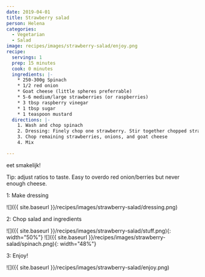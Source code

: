 ```yaml
---
date: 2019-04-01
title: Strawberry salad
person: Helena
categories:
  - Vegetarian
  - Salad
image: recipes/images/strawberry-salad/enjoy.png
recipe:
  servings: 1
  prep: 15 minutes
  cook: 0 minutes
  ingredients: |-
    * 250-300g Spinach
    * 1/2 red onion
    * Goat cheese (little spheres preferrable)
    * 5-6 medium/large strawberries (or raspberries)
    * 3 tbsp raspberry vinegar
    * 1 tbsp sugar
    * 1 teaspoon mustard
  directions: |-
    1. Wash and chop spinach
    2. Dressing: Finely chop one strawberry. Stir together chopped strawberry, vinegar, musterd, sugar
    3. Chop remaining strawberries, onions, and goat cheese
    4. Mix

---
```


eet smakelijk!

Tip: adjust ratios to taste. Easy to overdo red onion/berries but never enough cheese.

1: Make dressing

![]({{ site.baseurl }}/recipes/images/strawberry-salad/dressing.png)

2: Chop salad and ingredients

![]({{ site.baseurl }}/recipes/images/strawberry-salad/stuff.png){: width="50%"}
![]({{ site.baseurl }}/recipes/images/strawberry-salad/spinach.png){: width="48%"}

3: Enjoy!

![]({{ site.baseurl }}/recipes/images/strawberry-salad/enjoy.png)

